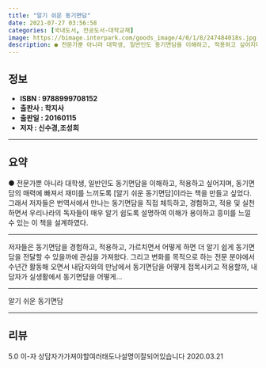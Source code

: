 ```yaml
---
title: "알기 쉬운 동기면담"
date: 2021-07-27 03:56:58
categories: [국내도서, 전공도서-대학교재]
image: https://bimage.interpark.com/goods_image/4/0/1/8/247484018s.jpg
description: ● 전문가뿐 아니라 대학생, 일반인도 동기면담을 이해하고, 적용하고 싶어지며, 동기면담의 매력에 빠져서 재미를 느끼도록 [알기 쉬운 동기면담]이라는 책을 만들고 싶었다. 그래서 저자들은 번역서에서 만나는 동기면담을 직접 체득하고, 경험하고, 적용 및 실천하면서 우리나라의 독자들이 매우
---
```


## **정보**

- **ISBN : 9788999708152**
- **출판사 : 학지사**
- **출판일 : 20160115**
- **저자 : 신수경,조성희**

------



## **요약**

●  전문가뿐 아니라 대학생, 일반인도 동기면담을 이해하고, 적용하고 싶어지며, 동기면담의 매력에 빠져서 재미를 느끼도록 [알기 쉬운 동기면담]이라는 책을 만들고 싶었다. 그래서 저자들은 번역서에서 만나는 동기면담을 직접 체득하고, 경험하고, 적용 및 실천하면서 우리나라의 독자들이 매우 알기 쉽도록 설명하여 이해가 용이하고 흥미를 느낄 수 있는 이 책을 설계하였다.

------

저자들은 동기면담을 경험하고, 적용하고, 가르치면서 어떻게 하면 더 알기 쉽게 동기면담을 전달할 수 있을까에 관심을 가져왔다. 그리고 변화를 목적으로 하는 전문 분야에서 수년간 활동해 오면서 내담자와의 만남에서 동기면담을 어떻게 접목시키고 적용할까, 내담자가 실생활에서 동기면담을 어떻게... 

------


알기 쉬운 동기면담 

------


## **리뷰** 

5.0 이-자 상담자가가져야할여러태도나설명이잘되어있습니다 2020.03.21 <br/>